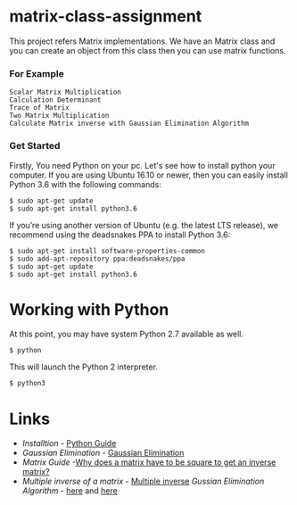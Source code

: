 # matrix-class-assignment
This project refers Matrix implementations.
We have an Matrix class and you can create an object from this class then you can use matrix functions.
### For Example
```
Scalar Matrix Multiplication
Calculation Determinant
Trace of Matrix
Two Matrix Multiplication
Calculate Matrix inverse with Gaussian Elimination Algorithm
```



### Get Started
Firstly, You need Python on your pc. Let's see how to install python your computer.
If you are using Ubuntu 16.10 or newer, then you can easily install Python 3.6 with the following commands:
```
$ sudo apt-get update
$ sudo apt-get install python3.6
```

If you’re using another version of Ubuntu (e.g. the latest LTS release), we recommend using the deadsnakes PPA to install Python 3.6:
```
$ sudo apt-get install software-properties-common
$ sudo add-apt-repository ppa:deadsnakes/ppa
$ sudo apt-get update
$ sudo apt-get install python3.6
```

# Working with Python
At this point, you may have system Python 2.7 available as well.
```
$ python
```

This will launch the Python 2 interpreter.
```
$ python3
```


# Links
*  *Installtion* - [Python Guide](http://docs.python-guide.org/en/latest/starting/install3/linux/)
*  *Gaussian  Elimination* - [Gaussian  Elimination](http://www.vikparuchuri.com/blog/inverting-your-very-own-matrix/)
*  *Matrix Guide* -[Why does a matrix have to be square to get an inverse matrix?](https://www.quora.com/Why-does-a-matrix-have-to-be-square-to-get-an-inverse-matrix)
*  *Multiple inverse of a matrix* - [Multiple inverse](https://www.quora.com/Can-there-be-multiple-inverses-for-a-matrix)
*Gussian Elimination Algorithm* - [here](https://www.codewithc.com/gauss-elimination-method-algorithm-flowchart/) and [here](http://mathonline.wikidot.com/computing-the-inverse-of-a-matrix-with-gaussian-elimination)